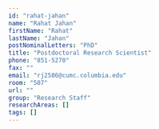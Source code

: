 ```yaml
---
id: "rahat-jahan"
name: "Rahat Jahan"
firstName: "Rahat"
lastName: "Jahan"
postNominalLetters: "PhD"
title: "Postdoctoral Research Scientist"
phone: "851-5270"
fax: ""
email: "rj2586@cumc.columbia.edu"
room: "507"
url: ""
group: "Research Staff"
researchAreas: []
tags: []
---
```

